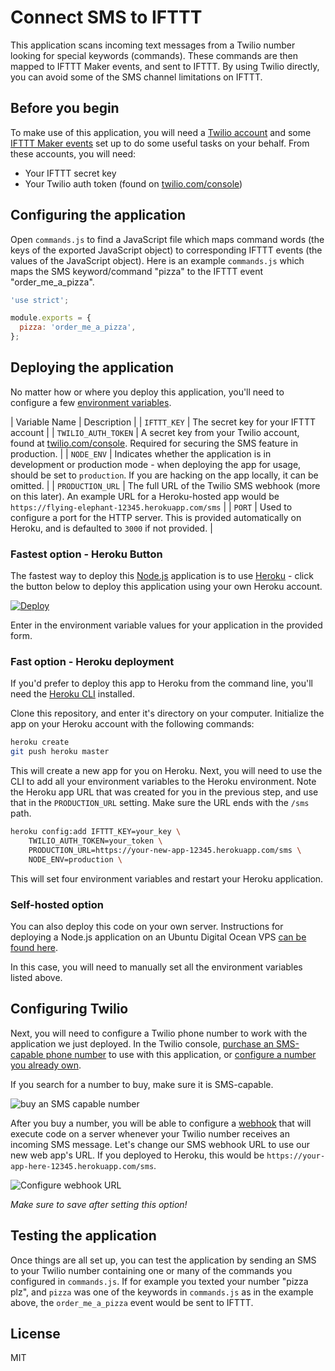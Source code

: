 # Connect SMS to IFTTT

This application scans incoming text messages from a Twilio number looking for
special keywords (commands). These commands are then mapped to IFTTT Maker
events, and sent to IFTTT. By using Twilio directly, you can avoid some of the
SMS channel limitations on IFTTT.

## Before you begin

To make use of this application, you will need a [Twilio account](https://www.twilio.com/)
and some [IFTTT Maker events](https://ifttt.com/maker) set up to do some useful
tasks on your behalf.  From these accounts, you will need:

* Your IFTTT secret key
* Your Twilio auth token (found on [twilio.com/console](https://www.twilio.com/console))

## Configuring the application

Open `commands.js` to find a JavaScript file which maps command words (the
keys of the exported JavaScript object) to corresponding IFTTT events (the 
values of the JavaScript object).  Here is an example `commands.js` which maps
the SMS keyword/command "pizza" to the IFTTT event "order_me_a_pizza".

```js
'use strict';

module.exports = {
  pizza: 'order_me_a_pizza',
};
```

## Deploying the application

No matter how or where you deploy this application, you'll need to configure a 
few [environment variables](https://en.wikipedia.org/wiki/Environment_variable).

| Variable Name | Description |
| `IFTTT_KEY` | The secret key for your IFTTT account |
| `TWILIO_AUTH_TOKEN` | A secret key from your Twilio account, found at [twilio.com/console](https://www.twilio.com/console). Required for securing the SMS feature in production. |
| `NODE_ENV` | Indicates whether the application is in development or production mode - when deploying the app for usage, should be set to `production`. If you are hacking on the app locally, it can be omitted. |
| `PRODUCTION_URL` | The full URL of the Twilio SMS webhook (more on this later). An example URL for a Heroku-hosted app would be `https://flying-elephant-12345.herokuapp.com/sms` |
| `PORT` | Used to configure a port for the HTTP server. This is provided automatically on Heroku, and is defaulted to `3000` if not provided. |

### Fastest option - Heroku Button

The fastest way to deploy this [Node.js](https://nodejs.org) application is to
use [Heroku](https://www.heroku.com/) - click the button below to deploy this
application using your own Heroku account.

[![Deploy](https://www.herokucdn.com/deploy/button.svg)](https://heroku.com/deploy)

Enter in the environment variable values for your application in the provided
form.

### Fast option - Heroku deployment

If you'd prefer to deploy this app to Heroku from the command line, you'll need
the [Heroku CLI](https://devcenter.heroku.com/articles/heroku-cli) installed.

Clone this repository, and enter it's directory on your computer. Initialize the
app on your Heroku account with the following commands:

```bash
heroku create
git push heroku master
```

This will create a new app for you on Heroku. Next, you will need to use the CLI
to add all your environment variables to the Heroku environment. Note the Heroku
app URL that was created for you in the previous step, and use that in the 
`PRODUCTION_URL` setting. Make sure the URL ends with the `/sms` path.

```bash
heroku config:add IFTTT_KEY=your_key \
    TWILIO_AUTH_TOKEN=your_token \
    PRODUCTION_URL=https://your-new-app-12345.herokuapp.com/sms \
    NODE_ENV=production \
```

This will set four environment variables and restart your Heroku application.

### Self-hosted option

You can also deploy this code on your own server. Instructions for deploying a
Node.js application on an Ubuntu Digital Ocean VPS [can be found here](https://www.digitalocean.com/community/tutorials/how-to-set-up-a-node-js-application-for-production-on-ubuntu-16-04).

In this case, you will need to manually set all the environment variables listed
above.

## Configuring Twilio

Next, you will need to configure a Twilio phone number to work with the application
we just deployed.  In the Twilio console, [purchase an SMS-capable phone number](https://www.twilio.com/console/phone-numbers/search)
to use with this application, or [configure a number you already own](https://www.twilio.com/console/phone-numbers/incoming).

If you search for a number to buy, make sure it is SMS-capable.

![buy an SMS capable number](https://s3.amazonaws.com/com.twilio.prod.twilio-docs/images/buy-sms-number2.width-800.png)

After you buy a number, you will be able to configure a [webhook](https://en.wikipedia.org/wiki/Webhook)
that will execute code on a server whenever your Twilio number receives an incoming
SMS message. Let's change our SMS webhook URL to use our new web app's URL. If you
deployed to Heroku, this would be `https://your-app-here-12345.herokuapp.com/sms`.

![Configure webhook URL](https://s3.amazonaws.com/com.twilio.prod.twilio-docs/images/sms.width-800.png)

*Make sure to save after setting this option!*

## Testing the application

Once things are all set up, you can test the application by sending an SMS to
your Twilio number containing one or many of the commands you configured in 
`commands.js`. If for example you texted your number "pizza plz", and `pizza`
was one of the keywords in `commands.js` as in the example above, the
`order_me_a_pizza` event would be sent to IFTTT.

## License

MIT
